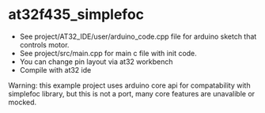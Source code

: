 # at32f435_simplefoc

* See project/AT32_IDE/user/arduino_code.cpp file for arduino sketch that controls motor.
* See project/src/main.cpp for main c file with init code.
* You can change pin layout via at32 workbench
* Compile with at32 ide

Warning: this example project uses arduino core api for compatability with simplefoc library, but this is not a port, many core features are unavalible or mocked.
